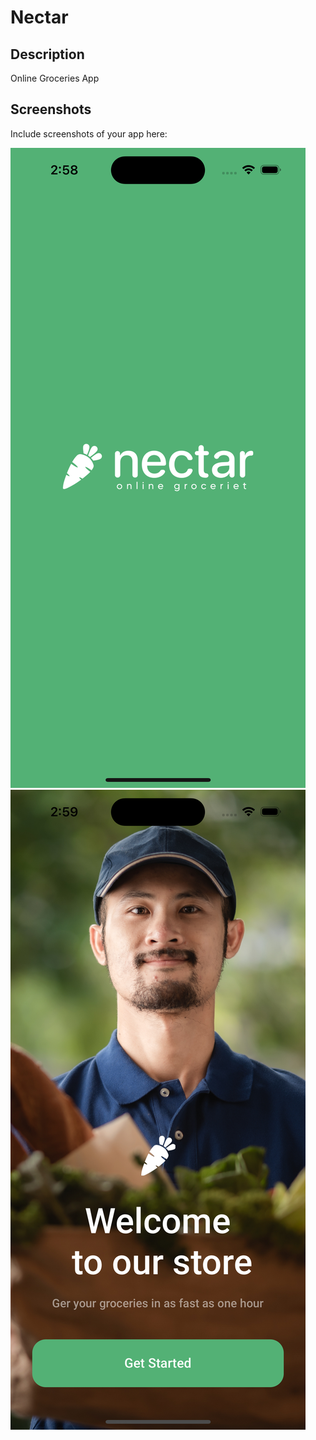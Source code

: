 # Nectar

## Description

Online Groceries App

## Screenshots

Include screenshots of your app here:

![Screenshot 1](/ScreenShots/SplashScreen.png)
![Screenshot 2](/ScreenShots/onBoarding.png)
